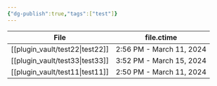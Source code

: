 ```yaml
---
{"dg-publish":true,"tags":["test"]}
---
```


| File                               | file.ctime               |
| ---------------------------------- | ------------------------ |
| [[plugin_vault/test22\|test22]] | 2:56 PM - March 11, 2024 |
| [[plugin_vault/test33\|test33]] | 3:52 PM - March 15, 2024 |
| [[plugin_vault/test11\|test11]] | 2:50 PM - March 11, 2024 |


